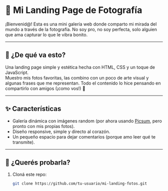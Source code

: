 # 🌆 Mi Landing Page de Fotografía

¡Bienvenid@! Esta es una mini galería web donde comparto mi mirada del mundo a través de la fotografía. No soy pro, no soy perfecta, solo alguien que ama capturar lo que le vibra bonito.

---

## 📸 ¿De qué va esto?

Una landing page simple y estética hecha con HTML, CSS y un toque de JavaScript.  
Muestro mis fotos favoritas, las combino con un poco de arte visual y algunas frases que me representan. Todo el contenido lo hice pensando en compartirlo con amigos (¡como vos!) 💬

---

## ✨ Características

- Galería dinámica con imágenes random (por ahora usando [Picsum](https://picsum.photos), pero pronto con mis propias fotos).
- Diseño responsive, simple y directo al corazón.
- Un pequeño espacio para dejar comentarios (porque amo leer qué te transmite).

---

## 🚀 ¿Querés probarla?

1. Cloná este repo:
   ```bash
   git clone https://github.com/tu-usuario/mi-landing-fotos.git
